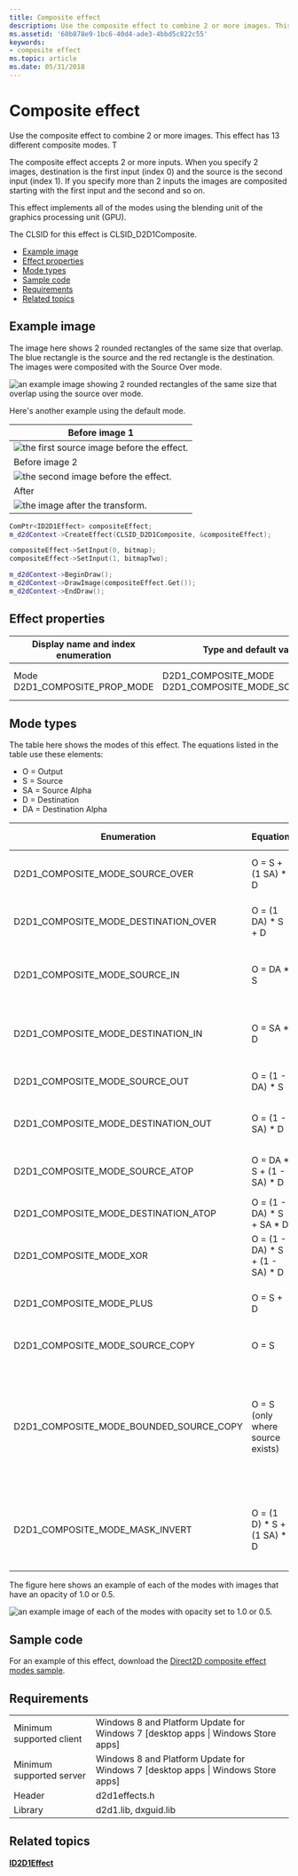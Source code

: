```yaml
---
title: Composite effect
description: Use the composite effect to combine 2 or more images. This effect has 13 different composite modes.
ms.assetid: '60b878e9-1bc6-40d4-ade3-4bbd5c822c55'
keywords:
- composite effect
ms.topic: article
ms.date: 05/31/2018
---
```


# Composite effect

Use the composite effect to combine 2 or more images. This effect has 13 different composite modes. T

The composite effect accepts 2 or more inputs. When you specify 2 images, destination is the first input (index 0) and the source is the second input (index 1). If you specify more than 2 inputs the images are composited starting with the first input and the second and so on.

This effect implements all of the modes using the blending unit of the graphics processing unit (GPU).

The CLSID for this effect is CLSID\_D2D1Composite.

-   [Example image](#example-image)
-   [Effect properties](#effect-properties)
-   [Mode types](#mode-types)
-   [Sample code](#sample-code)
-   [Requirements](#requirements)
-   [Related topics](#related-topics)

## Example image

The image here shows 2 rounded rectangles of the same size that overlap. The blue rectangle is the source and the red rectangle is the destination. The images were composited with the Source Over mode.

![an example image showing 2 rounded rectangles of the same size that overlap using the source over mode.](images/composite-over.png)

Here's another example using the default mode.



| Before image 1                                                          |
|-------------------------------------------------------------------------|
| ![the first source image before the effect.](images/default-before.jpg) |
| Before image 2                                                          |
| ![the second image before the effect.](images/3-composite(2of2).png)    |
| After                                                                   |
| ![the image after the transform.](images/3-composite.png)               |



 


```C++
ComPtr<ID2D1Effect> compositeEffect;
m_d2dContext->CreateEffect(CLSID_D2D1Composite, &compositeEffect);

compositeEffect->SetInput(0, bitmap);
compositeEffect->SetInput(1, bitmapTwo);

m_d2dContext->BeginDraw();
m_d2dContext->DrawImage(compositeEffect.Get());
m_d2dContext->EndDraw();
```



## Effect properties



| Display name and index enumeration                     | Type and default value                                                          | Description                   |
|--------------------------------------------------------|---------------------------------------------------------------------------------|-------------------------------|
| Mode<br/> D2D1\_COMPOSITE\_PROP\_MODE<br/> | D2D1\_COMPOSITE\_MODE<br/> D2D1\_COMPOSITE\_MODE\_SOURCE\_OVER<br/> | The mode used for the effect. |



 

## Mode types

The table here shows the modes of this effect. The equations listed in the table use these elements:

-   O = Output
-   S = Source
-   SA = Source Alpha
-   D = Destination
-   DA = Destination Alpha



| Enumeration                                  | Equation                          | Output Bitmap Size                                                                                      |
|----------------------------------------------|-----------------------------------|---------------------------------------------------------------------------------------------------------|
| D2D1\_COMPOSITE\_MODE\_SOURCE\_OVER          | O = S + (1   SA) \* D             | Union of source and destination bitmaps                                                                 |
| D2D1\_COMPOSITE\_MODE\_DESTINATION\_OVER     | O = (1   DA) \* S + D             | Union of source and destination bitmaps                                                                 |
| D2D1\_COMPOSITE\_MODE\_SOURCE\_IN            | O = DA \* S                       | Intersection of source and destination bitmaps                                                          |
| D2D1\_COMPOSITE\_MODE\_DESTINATION\_IN       | O = SA \* D                       | Intersection of source and destination bitmaps                                                          |
| D2D1\_COMPOSITE\_MODE\_SOURCE\_OUT           | O = (1 - DA) \* S                 | Region of the source bitmap                                                                             |
| D2D1\_COMPOSITE\_MODE\_DESTINATION\_OUT      | O = (1 - SA) \* D                 | Region of the destination bitmap                                                                        |
| D2D1\_COMPOSITE\_MODE\_SOURCE\_ATOP          | O = DA \* S + (1 - SA) \* D       | Region of the destination bitmap                                                                        |
| D2D1\_COMPOSITE\_MODE\_DESTINATION\_ATOP     | O = (1 - DA) \* S + SA \* D       | Region of the source bitmap                                                                             |
| D2D1\_COMPOSITE\_MODE\_XOR                   | O = (1 - DA) \* S + (1 - SA) \* D | Union of source and destination bitmaps                                                                 |
| D2D1\_COMPOSITE\_MODE\_PLUS                  | O = S + D                         | Union of source and destination bitmaps                                                                 |
| D2D1\_COMPOSITE\_MODE\_SOURCE\_COPY          | O = S                             | Region of the source bitmap                                                                             |
| D2D1\_COMPOSITE\_MODE\_BOUNDED\_SOURCE\_COPY | O = S (only where source exists)  | Union of source and destination bitmaps. Destination is not overwritten where the source doesn't exist. |
| D2D1\_COMPOSITE\_MODE\_MASK\_INVERT          | O = (1   D) \* S + (1   SA) \* D  | Union of source and destination bitmaps.The alpha values are unchanged.                                 |



 

The figure here shows an example of each of the modes with images that have an opacity of 1.0 or 0.5.

![an example image of each of the modes with opacity set to 1.0 or 0.5.](images/composite-types.png)

## Sample code

For an example of this effect, download the [Direct2D composite effect modes sample](https://github.com/microsoftarchive/msdn-code-gallery-microsoft/tree/master/Official%20Windows%20Platform%20Sample/Direct2D%20composite%20effect%20modes%20sample).

## Requirements



|                          |                                                                                    |
|--------------------------|------------------------------------------------------------------------------------|
| Minimum supported client | Windows 8 and Platform Update for Windows 7 \[desktop apps \| Windows Store apps\] |
| Minimum supported server | Windows 8 and Platform Update for Windows 7 \[desktop apps \| Windows Store apps\] |
| Header                   | d2d1effects.h                                                                      |
| Library                  | d2d1.lib, dxguid.lib                                                               |



 

## Related topics

<dl> <dt>

[**ID2D1Effect**](/windows/win32/api/d2d1_1/nn-d2d1_1-id2d1effect)
</dt> </dl>

 

